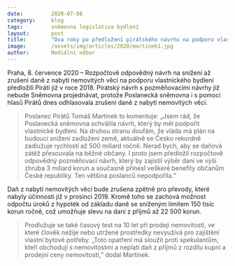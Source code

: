 ```yaml
---
date:         2020-07-08
category:     blog
tags:         sněmovna legislativa bydlení
layout:       post
title:        "Dva roky po předložení pirátského návrhu na podporu vlastnického bydlení se ruší daň z nabytí nemovitých věcí"
image:        /assets/img/articles/2020/martinek1.jpg
author:       Mediální odbor
---   
```




Praha, 8. července 2020 – Rozpočtově odpovědný návrh na snížení až zrušení daně z nabytí nemovitých věcí na podporu vlastnického bydlení předložili Piráti již v roce 2018. Pirátský návrh s pozměňovacími návrhy již nebude Sněmovna projednávat, protože Poslanecká sněmovna i s pomocí hlasů Pirátů dnes odhlasovala zrušení daně z nabytí nemovitých věcí. 

> Poslanec Pirátů Tomáš Martínek to komentuje: „Jsem rád, že Poslanecká sněmovna schválila návrh, který by měl podpořit vlastnické bydlení. Na druhou stranu doufám, že vláda má plán na budoucí snížení zadlužení země, aktuálně se Česko rekordně zadlužuje rychlostí až 500 miliard ročně. Nerad bych, aby se daňová zátěž přesouvala na běžné občany. I proto jsem předložil rozpočtově odpovědný pozměňovací návrh, který by zajistil výběr daní ve výši zhruba 3 miliard korun a současně přinesl veškeré benefity občanům České republiky. Ten většina poslanců nepodpořila.“ 

Daň z nabytí nemovitých věcí bude zrušena zpětně pro převody, které nabyly účinnosti již v prosinci 2019. Kromě toho se zachová možnost odpočtu úroků z hypoték od základu daně se sníženým limitem 150 tisíc korun ročně, což umožňuje slevu na dani z příjmů až 22 500 korun. 

> Prodlužuje se také časový test na 10 let při prodeji nemovitosti, ve které člověk nežije nebo utržené prostředky nevyužívá pro zajištění vlastní bytové potřeby. „Toto opatření má sloužit proti spekulantům, kteří obchodují s nemovitostmi a neplatí daň z příjmů z rozdílu kupní a prodejní ceny nemovitosti,“ dodal Martínek.
